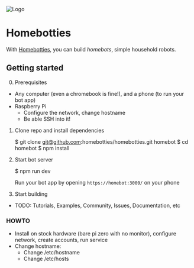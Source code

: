 ![Logo](https://homebotties.com/logo.svg)

# Homebotties

With [Homebotties](https://homebotties.com), you can build <i>homebots</i>, simple household robots. 

## Getting started 

0. Prerequisites

  - Any computer (even a chromebook is fine!), and a phone (to run your bot app)
  - Raspberry Pi 
    - Configure the network, change hostname
    - Be able SSH into it!

1. Clone repo and install dependencies

    $ git clone git@github.com:homebotties/homebotties.git homebot
    $ cd homebot
    $ npm install

2. Start bot server
    
    $ npm run dev

    Run your bot app by opening `https://homebot:3000/` on your phone

3. Start building

  - TODO: Tutorials, Examples, Community, Issues, Documentation, etc


### HOWTO

- Install on stock hardware (bare pi zero with no monitor), configure network, create accounts, run service
- Change hostname:
  - Change /etc/hostname
  - Change /etc/hosts

